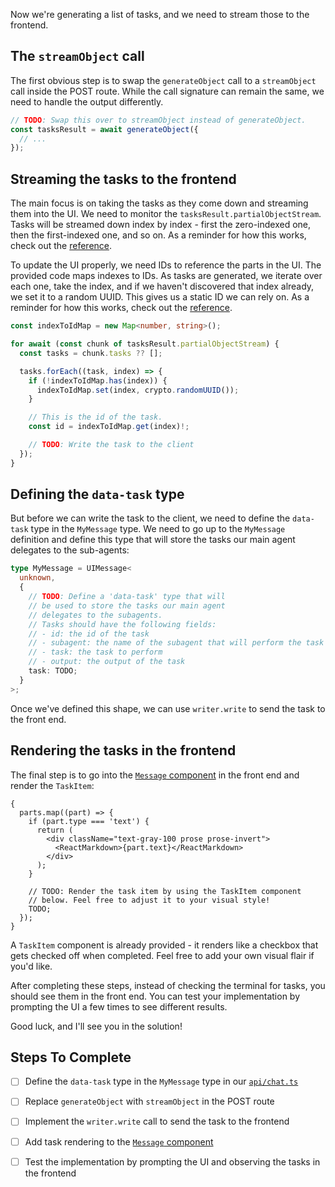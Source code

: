 Now we're generating a list of tasks, and we need to stream those to the frontend.

## The `streamObject` call

The first obvious step is to swap the `generateObject` call to a `streamObject` call inside the POST route. While the call signature can remain the same, we need to handle the output differently.

```ts
// TODO: Swap this over to streamObject instead of generateObject.
const tasksResult = await generateObject({
  // ...
});
```

## Streaming the tasks to the frontend

The main focus is on taking the tasks as they come down and streaming them into the UI. We need to monitor the `tasksResult.partialObjectStream`. Tasks will be streamed down index by index - first the zero-indexed one, then the first-indexed one, and so on. As a reminder for how this works, check out the [reference](/exercises/99-reference/99.1-stream-object-partial-object-stream/explainer/readme.md).

To update the UI properly, we need IDs to reference the parts in the UI. The provided code maps indexes to IDs. As tasks are generated, we iterate over each one, take the index, and if we haven't discovered that index already, we set it to a random UUID. This gives us a static ID we can rely on. As a reminder for how this works, check out the [reference](/exercises/99-reference/99.4-custom-data-parts-id-reconciliation/explainer/readme.md).

```ts
const indexToIdMap = new Map<number, string>();

for await (const chunk of tasksResult.partialObjectStream) {
  const tasks = chunk.tasks ?? [];

  tasks.forEach((task, index) => {
    if (!indexToIdMap.has(index)) {
      indexToIdMap.set(index, crypto.randomUUID());
    }

    // This is the id of the task.
    const id = indexToIdMap.get(index)!;

    // TODO: Write the task to the client
  });
}
```

## Defining the `data-task` type

But before we can write the task to the client, we need to define the `data-task` type in the `MyMessage` type. We need to go up to the `MyMessage` definition and define this type that will store the tasks our main agent delegates to the sub-agents:

```ts
type MyMessage = UIMessage<
  unknown,
  {
    // TODO: Define a 'data-task' type that will
    // be used to store the tasks our main agent
    // delegates to the subagents.
    // Tasks should have the following fields:
    // - id: the id of the task
    // - subagent: the name of the subagent that will perform the task
    // - task: the task to perform
    // - output: the output of the task
    task: TODO;
  }
>;
```

Once we've defined this shape, we can use `writer.write` to send the task to the front end.

## Rendering the tasks in the frontend

The final step is to go into the [`Message` component](./client/components.tsx) in the front end and render the `TaskItem`:

```tsx
{
  parts.map((part) => {
    if (part.type === 'text') {
      return (
        <div className="text-gray-100 prose prose-invert">
          <ReactMarkdown>{part.text}</ReactMarkdown>
        </div>
      );
    }

    // TODO: Render the task item by using the TaskItem component
    // below. Feel free to adjust it to your visual style!
    TODO;
  });
}
```

A `TaskItem` component is already provided - it renders like a checkbox that gets checked off when completed. Feel free to add your own visual flair if you'd like.

After completing these steps, instead of checking the terminal for tasks, you should see them in the front end. You can test your implementation by prompting the UI a few times to see different results.

Good luck, and I'll see you in the solution!

## Steps To Complete

- [ ] Define the `data-task` type in the `MyMessage` type in our [`api/chat.ts`](./api/chat.ts)

- [ ] Replace `generateObject` with `streamObject` in the POST route

- [ ] Implement the `writer.write` call to send the task to the frontend

- [ ] Add task rendering to the [`Message` component](./client/components.tsx)

- [ ] Test the implementation by prompting the UI and observing the tasks in the frontend
